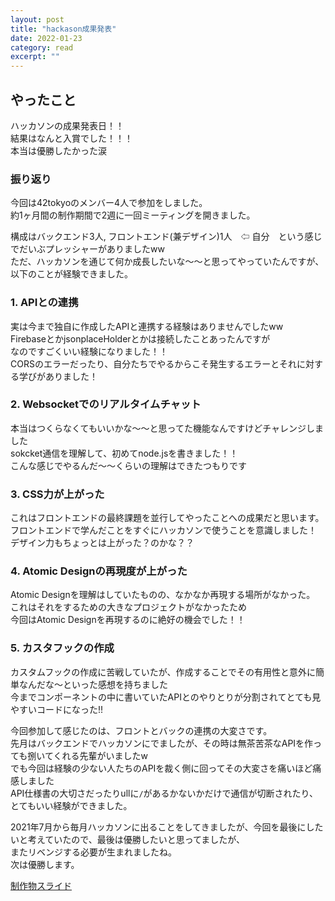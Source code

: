 ```yaml
---
layout: post
title: "hackason成果発表" 
date: 2022-01-23 
category: read 
excerpt: ""
---
```


## やったこと
ハッカソンの成果発表日！！  
結果はなんと入賞でした！！！  
本当は優勝したかった涙  

### 振り返り
今回は42tokyoのメンバー4人で参加をしました。  
約1ヶ月間の制作期間で2週に一回ミーティングを開きました。  

構成はバックエンド3人, フロントエンド(兼デザイン)1人　⇦ 自分　という感じでだいぶプレッシャーがありましたww  
ただ、ハッカソンを通じて何か成長したいな〜〜と思ってやっていたんですが、以下のことが経験できました。

### 1. APIとの連携
実は今まで独自に作成したAPIと連携する経験はありませんでしたww  
FirebaseとかjsonplaceHolderとかは接続したことあったんですが  
なのですごくいい経験になりました！！  
CORSのエラーだったり、自分たちでやるからこそ発生するエラーとそれに対する学びがありました！  

### 2. Websocketでのリアルタイムチャット
本当はつくらなくてもいいかな〜〜と思ってた機能なんですけどチャレンジしました  
sokcket通信を理解して、初めてnode.jsを書きました！！  
こんな感じでやるんだ〜〜くらいの理解はできたつもりです

### 3. CSS力が上がった
これはフロントエンドの最終課題を並行してやったことへの成果だと思います。  
フロントエンドで学んだことをすぐにハッカソンで使うことを意識しました！  
デザイン力もちょっとは上がった？のかな？？

### 4. Atomic Designの再現度が上がった
Atomic Designを理解はしていたものの、なかなか再現する場所がなかった。  
これはそれをするための大きなプロジェクトがなかったため  
今回はAtomic Designを再現するのに絶好の機会でした！！

### 5. カスタフックの作成
カスタムフックの作成に苦戦していたが、作成することでその有用性と意外に簡単なんだな〜といった感想を持ちました  
今までコンポーネントの中に書いていたAPIとのやりとりが分割されてとても見やすいコードになった!!

今回参加して感じたのは、フロントとバックの連携の大変さです。  
先月はバックエンドでハッカソンにでましたが、その時は無茶苦茶なAPIを作っても捌いてくれる先輩がいましたw  
でも今回は経験の少ない人たちのAPIを裁く側に回ってその大変さを痛いほど痛感しました  
API仕様書の大切さだったりullに`/`があるかないかだけで通信が切断されたり、とてもいい経験ができました。  

2021年7月から毎月ハッカソンに出ることをしてきましたが、今回を最後にしたいと考えていたので、最後は優勝したいと思ってましたが、  
またリベンジする必要が生まれましたね。  
次は優勝します。

[制作物スライド](https://docs.google.com/presentation/d/1bRUSQLREUn3M8Lo2YQrRPIjhEQy4bV4yTBmMLTP03Ag/edit?usp=sharing)

